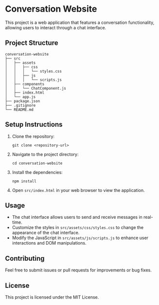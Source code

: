 # Conversation Website

This project is a web application that features a conversation functionality, allowing users to interact through a chat interface.

## Project Structure

```
conversation-website
├── src
│   ├── assets
│   │   ├── css
│   │   │   └── styles.css
│   │   ├── js
│   │   │   └── scripts.js
│   ├── components
│   │   └── ChatComponent.js
│   ├── index.html
│   └── app.js
├── package.json
├── .gitignore
└── README.md
```

## Setup Instructions

1. Clone the repository:
   ```
   git clone <repository-url>
   ```

2. Navigate to the project directory:
   ```
   cd conversation-website
   ```

3. Install the dependencies:
   ```
   npm install
   ```

4. Open `src/index.html` in your web browser to view the application.

## Usage

- The chat interface allows users to send and receive messages in real-time.
- Customize the styles in `src/assets/css/styles.css` to change the appearance of the chat interface.
- Modify the JavaScript in `src/assets/js/scripts.js` to enhance user interactions and DOM manipulations.

## Contributing

Feel free to submit issues or pull requests for improvements or bug fixes. 

## License

This project is licensed under the MIT License.
